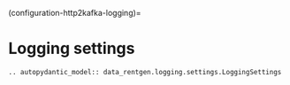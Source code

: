 (configuration-http2kafka-logging)=

# Logging settings

```{eval-rst}
.. autopydantic_model:: data_rentgen.logging.settings.LoggingSettings
```
